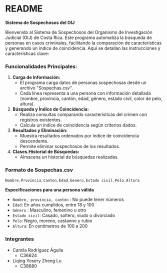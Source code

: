 # README

**Sistema de Sospechosos del OIJ**

Bienvenido al Sistema de Sospechosos del Organismo de Investigación Judicial (OIJ) de Costa Rica. Este programa automatiza la búsqueda de personas en casos criminales, facilitando la comparación de características y generando un índice de coincidencia. Aquí se detallan las instrucciones y características clave:

### **Funcionalidades Principales:**

1. **Carga de Información:**
    - El programa carga datos de personas sospechosas desde un archivo "Sospechas.csv".
    - Cada línea representa a una persona con información detallada (nombre, provincia, cantón, edad, género, estado civil, color de pelo, altura).
2. **Búsqueda y Índice de Coincidencia:**
    - Realiza consultas comparando características del crimen con registros existentes.
    - Calcula un índice de coincidencia según criterios dados.
3. **Resultados y Eliminación:**
    - Muestra resultados ordenados por índice de coincidencia descendente.
    - Permite eliminar sospechosos de los resultados.
4. **Clases.Historial de Búsquedas:**
    - Almacena un historial de búsquedas realizadas.

### Formato de Sospechas.csv

```java
Nombre,Provincia,Canton,Edad,Genero,Estado civil,Pelo,Altura
```

**Especificaciones para una persona válida**

- `Nombre, provincia, cantón` : No puede tener números
- `Edad`: En años cumplidos, entre 18 y 100
- `Género` : Masculino, femenino u otro
- `Estado civil`: Casado, soltero, viudo o divorciado
- `Pelo`: Negro, moreno, castanno y rubio
- `Altura`: En centímetros de 100 a 200

### Integrantes

- Camila Rodríguez Águila
    - C36624
- Liqing Yosery Zheng Lu
    - C38680
